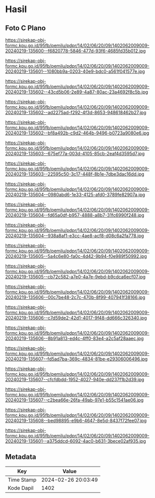 # Hasil

## Foto C Plano

https://sirekap-obj-formc.kpu.go.id/95fb/pemilu/pdpr/14/02/06/20/09/1402062009009-20240219-135600--f6820778-5846-477d-93f6-4685fd35b012.jpg

https://sirekap-obj-formc.kpu.go.id/95fb/pemilu/pdpr/14/02/06/20/09/1402062009009-20240219-135601--1080bb9a-0203-40e9-bdc0-a561f041577e.jpg

https://sirekap-obj-formc.kpu.go.id/95fb/pemilu/pdpr/14/02/06/20/09/1402062009009-20240219-135602--43cd5b06-2e89-4a87-80ac-23a4692f8c5b.jpg

https://sirekap-obj-formc.kpu.go.id/95fb/pemilu/pdpr/14/02/06/20/09/1402062009009-20240219-135602--ad2275ad-f292-4f3d-8653-948618462b27.jpg

https://sirekap-obj-formc.kpu.go.id/95fb/pemilu/pdpr/14/02/06/20/09/1402062009009-20240219-135602--bf8a492b-c9d2-464b-9496-b0723a9080e6.jpg

https://sirekap-obj-formc.kpu.go.id/95fb/pemilu/pdpr/14/02/06/20/09/1402062009009-20240219-135603--675ef77a-003d-4105-85cb-2eaf4d3595d7.jpg

https://sirekap-obj-formc.kpu.go.id/95fb/pemilu/pdpr/14/02/06/20/09/1402062009009-20240219-135603--22595c50-3c17-448f-8b1e-7dbe3dac16dd.jpg

https://sirekap-obj-formc.kpu.go.id/95fb/pemilu/pdpr/14/02/06/20/09/1402062009009-20240219-135604--0980abd6-1e33-4125-afd0-3789fe82907a.jpg

https://sirekap-obj-formc.kpu.go.id/95fb/pemilu/pdpr/14/02/06/20/09/1402062009009-20240219-135604--fd65a0df-b957-4888-a8b7-31fc6990f248.jpg

https://sirekap-obj-formc.kpu.go.id/95fb/pemilu/pdpr/14/02/06/20/09/1402062009009-20240219-135604--938a8af1-e3cc-4ae8-acf8-d08c6a2fa778.jpg

https://sirekap-obj-formc.kpu.go.id/95fb/pemilu/pdpr/14/02/06/20/09/1402062009009-20240219-135605--5a4c6e80-fa0c-4d42-9b94-f0e989f50992.jpg

https://sirekap-obj-formc.kpu.go.id/95fb/pemilu/pdpr/14/02/06/20/09/1402062009009-20240219-135605--cb72c582-a7e0-4a7e-9ebd-b9cdca6ecf07.jpg

https://sirekap-obj-formc.kpu.go.id/95fb/pemilu/pdpr/14/02/06/20/09/1402062009009-20240219-135606--00c7be48-2c7c-470b-8f99-407941f38166.jpg

https://sirekap-obj-formc.kpu.go.id/95fb/pemilu/pdpr/14/02/06/20/09/1402062009009-20240219-135606--c7d59de2-42d1-4017-9f48-dd666c326340.jpg

https://sirekap-obj-formc.kpu.go.id/95fb/pemilu/pdpr/14/02/06/20/09/1402062009009-20240219-135606--8b91a813-ed4c-4ff0-83e4-a2c5af28aaec.jpg

https://sirekap-obj-formc.kpu.go.id/95fb/pemilu/pdpr/14/02/06/20/09/1402062009009-20240219-135607--fd5ad7ba-369c-4834-81be-e29306006496.jpg

https://sirekap-obj-formc.kpu.go.id/95fb/pemilu/pdpr/14/02/06/20/09/1402062009009-20240219-135607--cfcfdbdd-1952-4027-940e-dd237f1b2d39.jpg

https://sirekap-obj-formc.kpu.go.id/95fb/pemilu/pdpr/14/02/06/20/09/1402062009009-20240219-135607--c2bea66e-26fa-49ab-97e1-b55c1541ae06.jpg

https://sirekap-obj-formc.kpu.go.id/95fb/pemilu/pdpr/14/02/06/20/09/1402062009009-20240219-135608--bed98895-e9b6-4647-8e5d-8437f72fee07.jpg

https://sirekap-obj-formc.kpu.go.id/95fb/pemilu/pdpr/14/02/06/20/09/1402062009009-20240219-135601--a375ddcd-6092-4ac0-b631-3bece02af935.jpg


## Metadata

| Key        | Value               |
| ---------- | ------------------- |
| Time Stamp | 2024-02-26 20:03:49 |
| Kode Dapil | 1402                |



